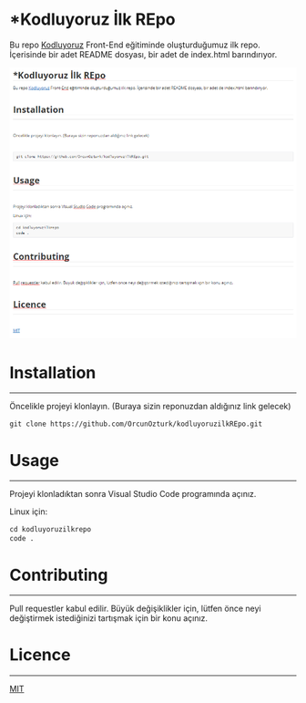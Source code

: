 # *Kodluyoruz İlk REpo
Bu repo [Kodluyoruz](https://www.kodluyoruz.org/) Front-End eğitiminde oluşturduğumuz ilk repo. İçerisinde bir adet README dosyası, bir adet de index.html barındırıyor.



![ilkrepoimg](ilkrepo.png)



# Installation

____



Öncelikle projeyi klonlayın. (Buraya sizin reponuzdan aldığınız link gelecek)

  

```````` git clone https://github.com/OrcunOzturk/kodluyoruzilkREpo.git
git clone https://github.com/OrcunOzturk/kodluyoruzilkREpo.git
````````



# Usage

___



Projeyi klonladıktan sonra Visual Studio Code programında açınız.

Linux için:

~~~ 
cd kodluyoruzilkrepo  
code .
~~~



# Contributing

___



Pull requestler kabul edilir. Büyük değişiklikler için, lütfen önce neyi değiştirmek istediğinizi tartışmak için bir konu açınız.



# Licence

___



[MIT](https://choosealicense.com/licenses/mit/)





